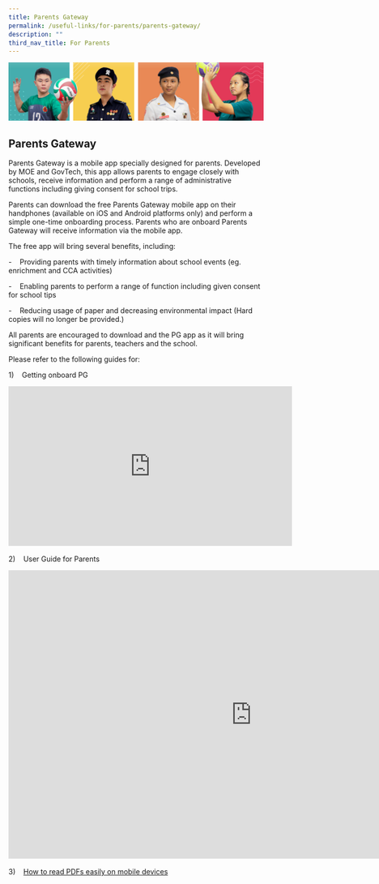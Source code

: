 ```yaml
---
title: Parents Gateway
permalink: /useful-links/for-parents/parents-gateway/
description: ""
third_nav_title: For Parents
---
```

![](/images/Our%20School/subbanner.jpg)

## Parents Gateway

Parents Gateway is a mobile app specially designed for parents. Developed by MOE and GovTech, this app allows parents to engage closely with schools, receive information and perform a range of administrative functions including giving consent for school trips.  

  

Parents can download the free Parents Gateway mobile app on their handphones (available on iOS and Android platforms only) and perform a simple one-time onboarding process. Parents who are onboard Parents Gateway will receive information via the mobile app.

  

The free app will bring several benefits, including:

\-&nbsp;&nbsp; &nbsp;Providing parents with timely information about school events (eg. enrichment and CCA activities)

\-&nbsp;&nbsp; &nbsp;Enabling parents to perform a range of function including given consent for school tips

\-&nbsp; &nbsp; Reducing usage of paper and decreasing environmental impact (Hard copies will no longer be provided.)

  

All parents are encouraged to download and the PG app as it will bring significant benefits for parents, teachers and the school.

  

Please refer to the following guides for:

1)&nbsp;&nbsp; &nbsp;Getting onboard PG

<iframe allowfullscreen="" allow="accelerometer; autoplay; clipboard-write; encrypted-media; gyroscope; picture-in-picture" frameborder="0" title="Parents Gateway Onboarding video for Parents" src="https://www.youtube.com/embed/tW9jwyuovOo" height="315" width="560"></iframe>

2)&nbsp;&nbsp; &nbsp;User Guide for Parents

<iframe allowfullscreen="true" height="569" width="960" frameborder="0" src="https://docs.google.com/presentation/d/e/2PACX-1vSA6razLRfN0ZeoKbHRVLbPhFaynfcRv7IPG2s-JPkBtuS7OYtu8fEa48LYQRsULV6046U02b3v_auQ/embed?start=true&amp;loop=true&amp;delayms=5000"></iframe>

3)&nbsp;&nbsp; &nbsp;[How to read PDFs easily on mobile devices](/files/Useful%20Links/For%20Parents/Read%20PDFs%20easily%20on%20mobile.pdf)